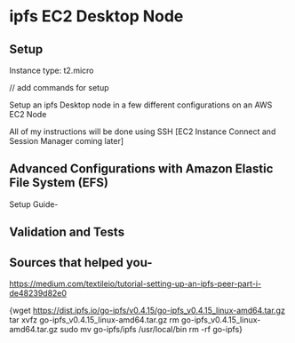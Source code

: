 # ipfs EC2 Desktop Node


## Setup

Instance type: t2.micro

// add commands for setup

Setup an ipfs Desktop node in a few different configurations on an AWS EC2 Node

All of my instructions will be done using SSH [EC2 Instance Connect and Session Manager coming later]


## Advanced Configurations with Amazon Elastic File System (EFS)

Setup Guide-

## Validation and Tests

## Sources that helped you- 

https://medium.com/textileio/tutorial-setting-up-an-ipfs-peer-part-i-de48239d82e0

{wget https://dist.ipfs.io/go-ipfs/v0.4.15/go-ipfs_v0.4.15_linux-amd64.tar.gz
tar xvfz go-ipfs_v0.4.15_linux-amd64.tar.gz
rm go-ipfs_v0.4.15_linux-amd64.tar.gz 
sudo mv go-ipfs/ipfs /usr/local/bin
rm -rf go-ipfs}

